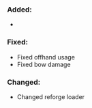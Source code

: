 ### Added:
- 
### Fixed:
- Fixed offhand usage
- Fixed bow damage
### Changed:
- Changed reforge loader